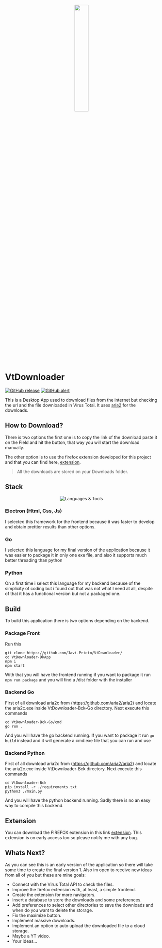 <p align="center">
  <img src="VtDwownloader-DkApp/assets/VtDownloaderLogo.png" width="30%"/>
  <br>
</p>

# VtDownloader
[![GitHub release](https://img.shields.io/badge/Javier_Prieto-VtDownloader-blue?logo=github)](https://github.com/Javi-Prieto/VtDownloader/releases/latest)
[![GitHub alert](https://img.shields.io/badge/Alfa_Version-!-red)]()

This is a Desktop App used to download files from the internet but checking the url and the file downloaded in Virus Total. It uses [aria2](https://github.com/aria2/aria2) for the downloads.

## How to Download?
There is two options the first one is to copy the link of the download paste it on the Field and hit the button, that way you will start the download manually.

The other option is to use the firefox extension developed for this project and that you can find here, [extension](https://addons.mozilla.org/en-US/firefox/addon/vtdownloader_ext/).

>All the downloads are stored on your Downloads folder.

## Stack
<p align="center">
  <img src="https://skillicons.dev/icons?i=electron,go,python,javascript,html,css,figma" alt="Languages & Tools">
</p>

### Electron (Html, Css, Js)
I selected this framework for the frontend because it was faster to develop and obtain prettier results than other options.

### Go
I selected this language for my final version of the application because it was easier to package it in only one exe file, and also it supports much better threading than python

### Python
On a first time i select this language for my backend because of the simplicity of coding but i found out that was not what I need at all, despite of that it has a functional version but not a packaged one.

## Build
To build this application there is two options depending on the backend.
### Package Front
Run this
```shell
git clone https://github.com/Javi-Prieto/VtDownloader/
cd VtDownloader-DkApp
npm i
npm start
```
With that you will have the frontend running if you want to package it run `npm run package` and you will find a /dist folder with the installer

### Backend Go
First of all download aria2c from (https://github.com/aria2/aria2) and locate the aria2c.exe inside VtDownloader-Bck-Go directory. Next execute this commands
```shell
cd VtDownloader-Bck-Go/cmd
go run .
```

And you will have the go backend running. If you want to package it run `go build` instead and it will generate a cmd.exe file that you can run and use

### Backend Python
First of all download aria2c from (https://github.com/aria2/aria2) and locate the aria2c.exe inside VtDownloader-Bck directory. Next execute this commands
```shell
cd VtDownloader-Bck
pip install -r ./requirements.txt
python3 ./main.py
```

And you will have the python backend running. Sadly there is no an easy way to compile this backend.

## Extension
You can download the FIREFOX extension in this link [extension](https://addons.mozilla.org/en-US/firefox/addon/vtdownloader_ext/). This extension is on early access too so please notify me with any bug.

## Whats Next?
As you can see this is an early version of the application so there will take some time to create the final version 1. Also im open to receive new ideas from all of you but these are mine goals:
- Connect with the Virus Total API to check the files.
- Improve the firefox extension with, at least, a simple frontend.
- Create the extension for more navigators.
- Insert a database to store the downloads and some preferences.
- Add preferences to select other directories to save the downloads and when do you want to delete the storage.
- Fix the maximize button.
- Implement massive downloads.
- Implement an option to auto upload the downloaded file to a cloud storage.
- Maybe a YT video.
- Your ideas...